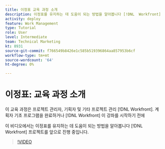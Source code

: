 ```yaml
---
title: 이정표 교육 과정 소개
description: 이정표를 유지하는 데 도움이 되는 방법을 알아봅니다 [!DNL  Workfront] 프로젝트를 앞으로 진행 중입니다.
activity: deploy
feature: Work Management
type: Tutorial
role: User
level: Intermediate
team: Technical Marketing
kt: 8931
source-git-commit: f766549b8426e1c585b519396864aa857953b6cf
workflow-type: tm+mt
source-wordcount: '64'
ht-degree: 0%

---
```


# 이정표: 교육 과정 소개

이 교육 과정은 프로젝트 관리자, 기획자 및 기타 프로젝트 관리 [!DNL Workfront]. 계획자 기초 프로그램을 완료하거나 [!DNL Workfront] 이 강좌를 시작하기 전에

이 비디오에서는 이정표를 유지하는 데 도움이 되는 방법을 알아봅니다 [!DNL  Workfront] 프로젝트를 앞으로 진행 중입니다.

>[!VIDEO](https://video.tv.adobe.com/v/335203/?quality=12)
